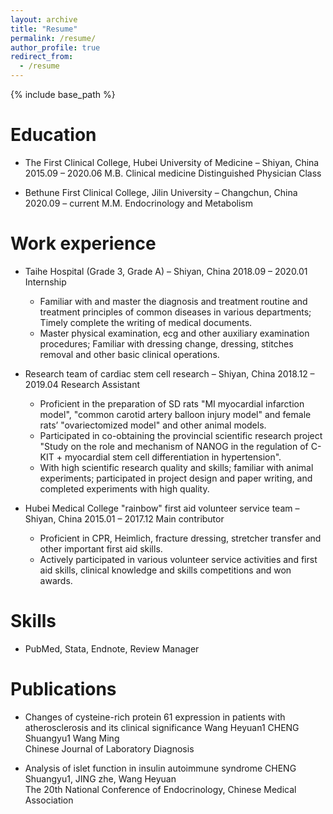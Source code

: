 ```yaml
---
layout: archive
title: "Resume"
permalink: /resume/
author_profile: true
redirect_from:
  - /resume
---
```


{% include base_path %}

Education
======
* The First Clinical College, Hubei University of Medicine – Shiyan, China	2015.09 – 2020.06
M.B.  Clinical medicine 
Distinguished Physician Class

* Bethune First Clinical College, Jilin University – Changchun, China	2020.09 – current
M.M. Endocrinology and Metabolism



Work experience
======
* Taihe Hospital (Grade 3, Grade A) – Shiyan, China                                                       2018.09 – 2020.01
Internship
  * Familiar with and master the diagnosis and treatment routine and treatment principles of common diseases in various   departments; Timely complete the writing of medical documents.
  * Master physical examination, ecg and other auxiliary examination procedures; Familiar with dressing change, dressing, stitches removal and other basic clinical operations.
  

* Research team of cardiac stem cell research – Shiyan, China		                                          2018.12 – 2019.04
Research Assistant
  * Proficient in the preparation of SD rats "MI myocardial infarction model", "common carotid artery balloon injury model" and female rats’ "ovariectomized model" and other animal models.
  * Participated in co-obtaining the provincial scientific research project "Study on the role and mechanism of NANOG in the regulation of C-KIT + myocardial stem cell differentiation in hypertension".
  * With high scientific research quality and skills; familiar with animal experiments; participated in project design and paper writing, and completed experiments with high quality.

* Hubei Medical College "rainbow" first aid volunteer service team – Shiyan, China	                      2015.01 – 2017.12
Main contributor
  * Proficient in CPR, Heimlich, fracture dressing, stretcher transfer and other important first aid skills.
  * Actively participated in various volunteer service activities and first aid skills, clinical knowledge and skills competitions and won awards.


  
Skills
======
* PubMed, Stata, Endnote, Review Manager


Publications
======
*  Changes of cysteine-rich protein 61 expression in patients with atherosclerosis and its clinical significance
   Wang Heyuan1 CHENG Shuangyu1 Wang Ming  
   Chinese Journal of Laboratory Diagnosis

* Analysis of islet function in insulin autoimmune syndrome
  CHENG Shuangyu1, JING zhe, Wang Heyuan  
  The 20th National Conference of Endocrinology, Chinese Medical Association

  
